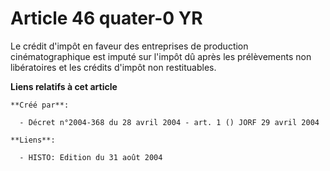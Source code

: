 # Article 46 quater-0 YR

Le crédit d'impôt en faveur des entreprises de production cinématographique est imputé sur l'impôt dû après les prélèvements
non libératoires et les crédits d'impôt non restituables.

**Liens relatifs à cet article**

	**Créé par**:

	  - Décret n°2004-368 du 28 avril 2004 - art. 1 () JORF 29 avril 2004

	**Liens**:

	  - HISTO: Edition du 31 août 2004
